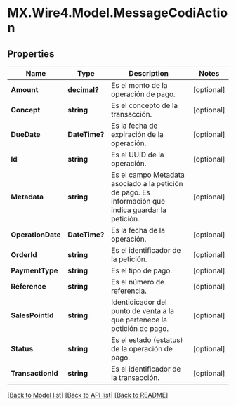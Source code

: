 # MX.Wire4.Model.MessageCodiAction
## Properties

Name | Type | Description | Notes
------------ | ------------- | ------------- | -------------
**Amount** | [**decimal?**](BigDecimal.md) | Es el monto de la operación de pago. | [optional] 
**Concept** | **string** | Es el concepto de la transacción. | [optional] 
**DueDate** | **DateTime?** | Es la fecha de expiración de la operación. | [optional] 
**Id** | **string** | Es el UUID de la operación. | [optional] 
**Metadata** | **string** | Es el campo Metadata asociado a la petición de pago. Es información que indica guardar la petición. | [optional] 
**OperationDate** | **DateTime?** | Es la fecha de la operación. | [optional] 
**OrderId** | **string** | Es el identificador de la petición. | [optional] 
**PaymentType** | **string** | Es el tipo de pago. | [optional] 
**Reference** | **string** | Es el número de referencia. | [optional] 
**SalesPointId** | **string** | Identidicador del punto de venta a la que pertenece la petición de pago. | [optional] 
**Status** | **string** | Es el estado (estatus) de la operación de pago. | [optional] 
**TransactionId** | **string** | Es el identificador de la transacción. | [optional] 

[[Back to Model list]](../README.md#documentation-for-models) [[Back to API list]](../README.md#documentation-for-api-endpoints) [[Back to README]](../README.md)

